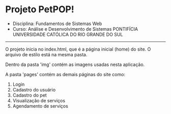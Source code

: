 # Projeto PetPOP!

- Disciplina: Fundamentos de Sistemas Web
- Curso: Análise e Desenvolvimento de Sistemas
PONTIFÍCIA UNIVERSIDADE CATÓLICA DO RIO GRANDE DO SUL
-------------------------------------------------------

O projeto inicia no index.html, que é a página inicial (home) do site.
O arquivo de estilo está na mesma pasta.

Dentro da pasta 'img' contém as imagens usadas nesta aplicação.

A pasta 'pages' contém as demais páginas do site como:
1. Login
2. Cadastro do usuário
3. Cadastro do pet
4. Visualização de serviços
5. Agendamento de serviços


